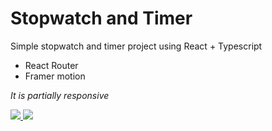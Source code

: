 # Stopwatch and Timer 
Simple stopwatch and timer project using React + Typescript

- React Router
- Framer motion

<i> It is partially responsive </i>

<a href='https://jbernardofortes.github.io/stopwatchAndTimer/'>
<img src='https://imgur.com/2aXjSyL.jpg'></img>
<img src='https://imgur.com/YimulCH.jpg'></img>
</a>
